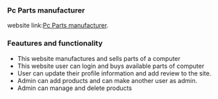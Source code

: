 ### Pc Parts manufacturer

website link:[Pc Parts manufacturer](https://final-assignment-e7661.web.app).

### Feautures and functionality

- This website manufactures and sells parts of a computer
- This website user can login and buys available parts of computer
- User can update their profile information and add review to the site.
- Admin can add products and can make another user as admin.
- Admin can manage and delete products
